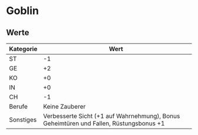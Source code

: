 # Goblin

## Werte

| Kategorie | Wert |
| - | - |
| ST | -1 |
| GE | +2 |
| KO | +0 |
| IN | +0 |
| CH | -1 |
| Berufe | Keine Zauberer |
| Sonstiges | Verbesserte Sicht (+1 auf Wahrnehmung), Bonus Geheimtüren und Fallen, Rüstungsbonus +1 |

